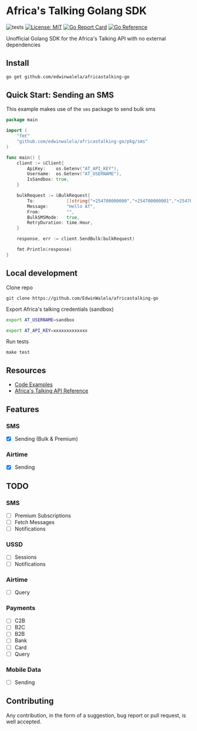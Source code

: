 # Africa's Talking Golang SDK
![tests](https://github.com/edwinwalela/africastalking-go/actions/workflows/test.yaml/badge.svg) [![License: MIT](https://img.shields.io/badge/License-MIT-blue.svg)](https://opensource.org/licenses/MIT)  [![Go Report Card](https://goreportcard.com/badge/github.com/edwinwalela/africastalking-go)](https://goreportcard.com/report/github.com/edwinwalela/africastalking-go) [![Go Reference](https://pkg.go.dev/badge/badge/github.com/edwinwalela/africastalking-go)](https://pkg.go.dev/github.com/edwinwalela/africastalking-go) 

Unofficial Golang SDK for the Africa's Talking API with no external dependencies

## Install   
```bash
go get github.com/edwinwalela/africastalking-go
```

## Quick Start: Sending an SMS
This example makes use of the `sms` package to send bulk sms
```go
package main

import (
	"fmt"
	"github.com/edwinwalela/africastalking-go/pkg/sms"
)

func main() {
	client := &Client{
		ApiKey:    os.Getenv("AT_API_KEY"),
		Username:  os.Getenv("AT_USERNAME"),
		IsSandbox: true,
	}

	bulkRequest := &BulkRequest{
		To:            []string{"+254700000000","+254700000001","+254700000002"},
		Message:       "Hello AT",
		From:          "",
		BulkSMSMode:   true,
		RetryDuration: time.Hour,
	}

	response, err := client.SendBulk(bulkRequest)

	fmt.Println(response)
}
```
## Local development

Clone repo

```
git clone https://github.com/EdwinWalela/africastalking-go
```

Export Africa's talking credentials (sandbox)

```bash
export AT_USERNAME=sandbox

export AT_API_KEY=xxxxxxxxxxxxx
```

Run tests

```
make test
```
## Resources

- [Code Examples](./examples/)
- [Africa's Talking API Reference](https://developers.africastalking.com/docs/)

## Features

### SMS
- [x] Sending (Bulk & Premium)

### Airtime
- [x] Sending

## TODO

### SMS
- [ ] Premium Subscriptions
- [ ] Fetch Messages
- [ ] Notifications

### USSD
- [ ] Sessions
- [ ] Notifications

### Airtime
- [ ] Query

### Payments
- [ ] C2B
- [ ] B2C
- [ ] B2B
- [ ] Bank
- [ ] Card
- [ ] Query

### Mobile Data
- [ ] Sending

## Contributing

Any contribution, in the form of a suggestion, bug report or pull request, is well accepted.